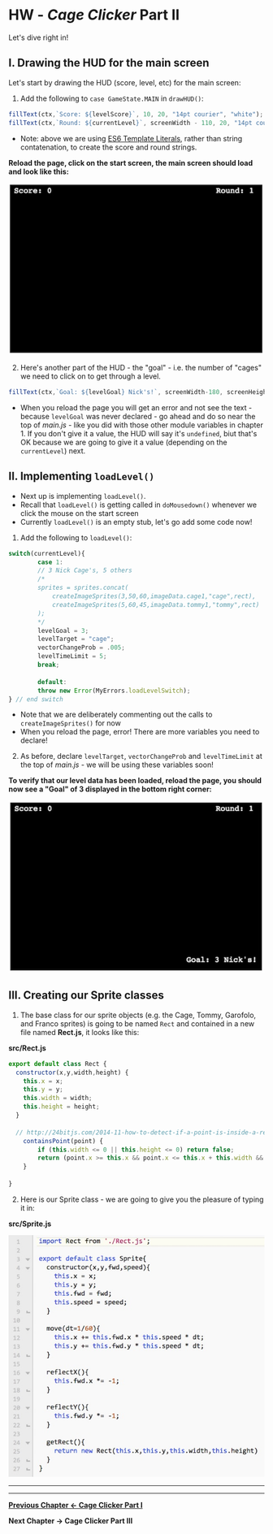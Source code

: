 # HW - *Cage Clicker* Part II

Let's dive right in!

## I. Drawing the HUD for the main screen

Let's start by drawing the HUD (score, level, etc) for the main screen:

1. Add the following to `case GameState.MAIN` in `drawHUD()`:

```js
fillText(ctx,`Score: ${levelScore}`, 10, 20, "14pt courier", "white");
fillText(ctx,`Round: ${currentLevel}`, screenWidth - 110, 20, "14pt courier", "white");
```

- Note: above we are using [ES6 Template Literals](https://developer.mozilla.org/en-US/docs/Web/JavaScript/Reference/Template_literals), rather than string contatenation, to create the score and round strings.

**Reload the page, click on the start screen, the main screen should load and look like this:**

![Screenshot](./_images/HW-cage-5.jpg)


2. Here's another part of the HUD - the "goal" - i.e. the number of "cages" we need to click on to get through a level.

```js
fillText(ctx,`Goal: ${levelGoal} Nick's!`, screenWidth-180, screenHeight-20, "14pt courier", "white");
```

- When you reload the page you will get an error and not see the text - because `levelGoal` was never declared - go ahead and do so near the top of *main.js* - like you did with those other module variables in chapter 1. If you don't give it a value, the HUD will say it's `undefined`, biut that's OK because we are going to give it a value (depending on the `currentLevel`) next.

## II. Implementing `loadLevel()`

- Next up is implementing `loadLevel()`.
- Recall that `loadLevel()` is getting called in `doMousedown()` whenever we click the mouse on the start screen
- Currently  `loadLevel()` is an empty stub, let's go add some code now!

1. Add the following to `loadLevel()`:

```js
switch(currentLevel){
		case 1:
		// 3 Nick Cage's, 5 others
		/*
		sprites = sprites.concat(	
			createImageSprites(3,50,60,imageData.cage1,"cage",rect),
			createImageSprites(5,60,45,imageData.tommy1,"tommy",rect)
		);
		*/
		levelGoal = 3;
		levelTarget = "cage";
		vectorChangeProb = .005;
		levelTimeLimit = 5;
		break;
				
		default:
		throw new Error(MyErrors.loadLevelSwitch);
} // end switch
```
- Note that we are deliberately commenting out the calls to `createImageSprites()` for now
- When you reload the page, error! There are more variables you need to declare!

2. As before, declare `levelTarget`, `vectorChangeProb` and `levelTimeLimit` at the top of *main.js* - we will be using these variables soon!

**To verify that our level data has been loaded, reload the page, you should now see a "Goal" of 3 displayed in the bottom right corner:**

![Screenshot](./_images/HW-cage-6.jpg)


## III. Creating our Sprite classes

1. The base class for our sprite objects (e.g. the Cage, Tommy, Garofolo, and Franco sprites) is going to be named `Rect` and contained in a new file named **Rect.js**, it looks like this:

**src/Rect.js**
```js
export default class Rect {
  constructor(x,y,width,height) {
  	this.x = x;
  	this.y = y;
  	this.width = width;
    this.height = height;
  }
  
  // http://24bitjs.com/2014-11-how-to-detect-if-a-point-is-inside-a-rectangle-in-javascript/
	containsPoint(point) {
		if (this.width <= 0 || this.height <= 0) return false;
		return (point.x >= this.x && point.x <= this.x + this.width && point.y >= this.y && point.y <= this.y + this.height);
	}
  
}
```

2. Here is our Sprite class - we are going to give you the pleasure of typing it in:

**src/Sprite.js**

![code listing](./_images/HW-cage-7.jpg)

<hr><hr>

**[Previous Chapter <- Cage Clicker Part I](HW-cage-clicker-1.md)**

**Next Chapter -> Cage Clicker Part III**
